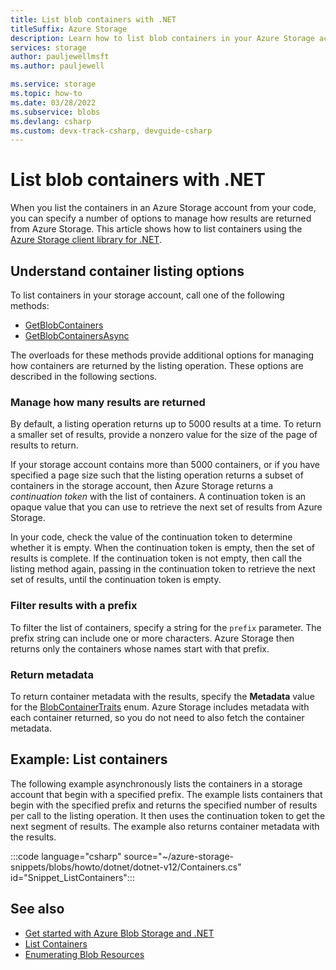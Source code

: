 ```yaml
---
title: List blob containers with .NET
titleSuffix: Azure Storage 
description: Learn how to list blob containers in your Azure Storage account using the .NET client library.
services: storage
author: pauljewellmsft
ms.author: pauljewell

ms.service: storage
ms.topic: how-to
ms.date: 03/28/2022
ms.subservice: blobs
ms.devlang: csharp
ms.custom: devx-track-csharp, devguide-csharp
---
```


# List blob containers with .NET

When you list the containers in an Azure Storage account from your code, you can specify a number of options to manage how results are returned from Azure Storage. This article shows how to list containers using the [Azure Storage client library for .NET](/dotnet/api/overview/azure/storage).

## Understand container listing options

To list containers in your storage account, call one of the following methods:

- [GetBlobContainers](/dotnet/api/azure.storage.blobs.blobserviceclient.getblobcontainers)
- [GetBlobContainersAsync](/dotnet/api/azure.storage.blobs.blobserviceclient.getblobcontainersasync)

The overloads for these methods provide additional options for managing how containers are returned by the listing operation. These options are described in the following sections.

### Manage how many results are returned

By default, a listing operation returns up to 5000 results at a time. To return a smaller set of results, provide a nonzero value for the size of the page of results to return.

If your storage account contains more than 5000 containers, or if you have specified a page size such that the listing operation returns a subset of containers in the storage account, then Azure Storage returns a *continuation token* with the list of containers. A continuation token is an opaque value that you can use to retrieve the next set of results from Azure Storage.

In your code, check the value of the continuation token to determine whether it is empty. When the continuation token is empty, then the set of results is complete. If the continuation token is not empty, then call the listing method again, passing in the continuation token to retrieve the next set of results, until the continuation token is empty.

### Filter results with a prefix

To filter the list of containers, specify a string for the `prefix` parameter. The prefix string can include one or more characters. Azure Storage then returns only the containers whose names start with that prefix.

### Return metadata

To return container metadata with the results, specify the **Metadata** value for the [BlobContainerTraits](/dotnet/api/azure.storage.blobs.models.blobcontainertraits) enum. Azure Storage includes metadata with each container returned, so you do not need to also fetch the container metadata.

## Example: List containers

The following example asynchronously lists the containers in a storage account that begin with a specified prefix. The example lists containers that begin with the specified prefix and returns the specified number of results per call to the listing operation. It then uses the continuation token to get the next segment of results. The example also returns container metadata with the results.

:::code language="csharp" source="~/azure-storage-snippets/blobs/howto/dotnet/dotnet-v12/Containers.cs" id="Snippet_ListContainers":::

## See also

- [Get started with Azure Blob Storage and .NET](storage-blob-dotnet-get-started.md)
- [List Containers](/rest/api/storageservices/list-containers2)
- [Enumerating Blob Resources](/rest/api/storageservices/enumerating-blob-resources)
